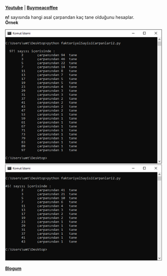**[Youtube](https://www.youtube.com/@umtsn)** | **[Buymeacoffee](https://www.buymeacoffee.com/umitsen)**

**n!** sayısında hangi asal çarpandan kaç tane olduğunu hesaplar.\
**Örnek**

![Örnek](../faktoriyelCarpanlari2/ornekler/ornek3.png)
![Örnek](../faktoriyelCarpanlari2/ornekler/ornek2.png)

**[Blogum](http://umitsen.wordpress.com)**

